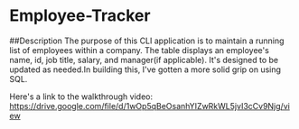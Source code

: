 # Employee-Tracker

##Description
The purpose of this CLI application is to maintain a running list of employees within a company. The table displays an employee's name, id, job title, salary, and manager(if applicable). It's designed to be updated as needed.In building this, I've gotten a more solid grip on using SQL.

Here's a link to the walkthrough video:
https://drive.google.com/file/d/1wOp5qBeOsanhYIZwRkWL5jvI3cCv9Njg/view
